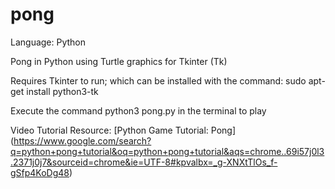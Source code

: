 # pong

Language: Python

Pong in Python using Turtle graphics for Tkinter (Tk)

Requires Tkinter to run; which can be installed with the command: sudo apt-get install python3-tk 

Execute the command python3 pong.py in the terminal to play

Video Tutorial Resource: [Python Game Tutorial: Pong] (https://www.google.com/search?q=python+pong+tutorial&oq=python+pong+tutorial&aqs=chrome..69i57j0l3.2371j0j7&sourceid=chrome&ie=UTF-8#kpvalbx=_g-XNXtTlOs_f-gSfp4KoDg48)
